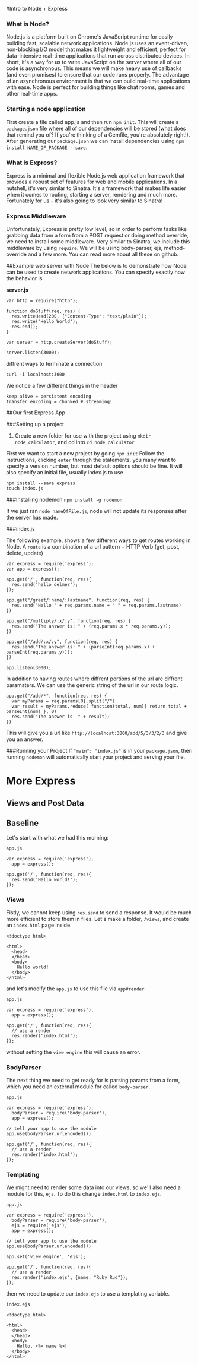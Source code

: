 #Intro to Node + Express

### What is Node? 

Node.js is a platform built on Chrome's JavaScript runtime for easily building fast, scalable network applications. Node.js uses an event-driven, non-blocking I/O model that makes it lightweight and efficient, perfect for data-intensive real-time applications that run across distributed devices. In short, it's a way for us to write JavaScript on the server where all of our code is asynchronous. This means we will make heavy use of callbacks (and even promises) to ensure that our code runs properly. The advantage of an asynchronous environment is that we can build real-time applications with ease. Node is perfect for building things like chat rooms, games and other real-time apps.

### Starting a node application

First create a file called app.js and then run `npm init`. This will create a `package.json` file where all of our dependencies will be stored (what does that remind you of? If you're thinking of a Gemfile, you're absolutely right!). After generating our `package.json` we can install dependencies using `npm install NAME_OF_PACKAGE --save`. 

### What is Express?

Express is a minimal and flexible Node.js web application framework that provides a robust set of features for web and mobile applications. In a nutshell, it's very similar to Sinatra. It's a framework that makes life easier when it comes to routing, starting a server, rendering and much more. Fortunately for us - it's also going to look very similar to Sinatra!

### Express Middleware

Unfortunately, Express is pretty low level, so in order to perform tasks like grabbing data from a form from a POST request or doing method override, we need to install some middleware. Very similar to Sinatra, we include this middleware by using `require`. We will be using body-parser, ejs, method-override and a few more. You can read more about all these on github.

##Example web server with Node
The below is to demonstrate how Node can be used to create network applications. You can specify exactly how the behavior is.

**server.js**

```
var http = require("http");

function doStuff(req, res) {
  res.writeHead(200, {"Content-Type": "text/plain"});
  res.write("Hello World");
  res.end();
}

var server = http.createServer(doStuff);

server.listen(3000);

```

diffrent ways to terminate a connection

```
curl -i localhost:3000
```

We notice a few different things in the header

```
keep alive = persistent encoding
transfer encoding = chunked # streaming!

```	

##Our first Express App

###Setting up a project
1. Create a new folder for use with the project using `mkdir node_calculator`, and cd into `cd node_calculator`

First we want to start a new project by going `npm init`
Follow the instructions, clicking `enter` through the statements. you many want to specify a version number, but most default options should 
be fine. It will also specify an initial file, usually index.js to use

```
npm install --save express
touch index.js
```

###Installing nodemon
`npm install -g nodemon`

If we just ran `node nameOfFile.js`, node will not update its responses after the server has made.

###index.js

The following example, shows a few different ways to get routes working in Node. A `route` is a combination of a url pattern + HTTP Verb (get, post, delete, update)

```
var express = require('express');
var app = express();

app.get('/', function(req, res){
  res.send('hello delmer');
});

app.get("/greet/:name/:lastname", function(req, res) {
  res.send("Hello " + req.params.name + " " + req.params.lastname)
})

app.get("/multiply/:x/:y", function(req, res) {
  res.send("The answer is: " + (req.params.x * req.params.y));
})

app.get("/add/:x/:y", function(req, res) {
  res.send("The answer is: " + (parseInt(req.params.x) + parseInt(req.params.y)));
})

app.listen(3000);
```
In addition to having routes where diffrent portions of the url are diffrent paramaters. We can use the generic string of the url in our route logic.

```
app.get("/add/*", function(req, res) {
  var myParams = req.params[0].split("/")
  var result = myParams.reduce( function(total, num){ return total + parseInt(num) }, 0)
  res.send("The answer is  " + result);
})
```
This will give you a url like `http://localhost:3000/add/5/3/3/2/3` and give you an answer.


###Running your Project
If `"main": "index.js"` is in your `package.json`, then running `nodemon` will automatically start your project and serving your file.

# More Express
## Views and Post Data


## Baseline

Let's start with what we had this morning:

`app.js`

```
var express = require('express'),
  app = express();

app.get('/', function(req, res){
  res.send('Hello world!');
});

```

### Views 

Fistly, we cannot keep using `res.send` to send a response. It would be much more efficient to store them in files. Let's make a folder, `/views`, and create an `index.html` page inside.

```
<!doctype html>

<html>
  <head>
  </head>
  <body>
    Hello world!
  </body>
</html>
```

and let's modify the `app.js` to use this file via `app#render`.

`app.js`

```
var express = require('express'),
  app = express();

app.get('/', function(req, res){
  // use a render
  res.render('index.html');
});

```

without setting the `view engine` this will cause an error.

### BodyParser

The next thing we need to get ready for is parsing params from a form, which you need an external module for called `body-parser`.

`app.js`

```
var express = require('express'),
  bodyParser = require('body-parser'),
  app = express();

// tell your app to use the module
app.use(bodyParser.urlencoded())

app.get('/', function(req, res){
  // use a render
  res.render('index.html');
});

```

### Templating

We might need to render some data into our views, so we'll also need a module for this, `ejs`. To do this change `index.html` to `index.ejs`.


`app.js`

```
var express = require('express'),
  bodyParser = require('body-parser'),
  ejs = require('ejs'),
  app = express();

// tell your app to use the module
app.use(bodyParser.urlencoded())

app.set('view engine', 'ejs');

app.get('/', function(req, res){
  // use a render
  res.render('index.ejs', {name: "Ruby Rud"});
});

```

then we need to update our `index.ejs` to use a templating variable.

`index.ejs`

```
<!doctype html>

<html>
  <head>
  </head>
  <body>
    Hello, <%= name %>!
  </body>
</html>
```
